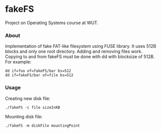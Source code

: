 # fakeFS

Project on Operating Systems course at WUT.

### About
Implementation of fake FAT-like filesystem using FUSE library. It uses 512B blocks and only one root directory. Adding and removing files work. Copying to and from fakeFS must be done with dd with blocksize of 512B. For example:
```shell
dd if=foo of=fakeFS/bar bs=512
dd if=fakeFS/bar of=file bs=512
```
### Usage
Creating new disk file:
```shell
./fakeFS -c file sizeInKB
```
Mounting disk file:
```shell
./fakeFS -m diskFile mountingPoint
